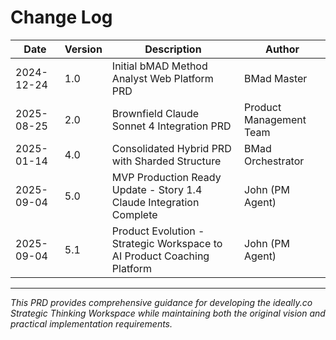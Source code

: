 # Change Log

| Date | Version | Description | Author |
|------|---------|-------------|--------|
| 2024-12-24 | 1.0 | Initial bMAD Method Analyst Web Platform PRD | BMad Master |
| 2025-08-25 | 2.0 | Brownfield Claude Sonnet 4 Integration PRD | Product Management Team |
| 2025-01-14 | 4.0 | Consolidated Hybrid PRD with Sharded Structure | BMad Orchestrator |
| 2025-09-04 | 5.0 | MVP Production Ready Update - Story 1.4 Claude Integration Complete | John (PM Agent) |
| 2025-09-04 | 5.1 | Product Evolution - Strategic Workspace to AI Product Coaching Platform | John (PM Agent) |

---

*This PRD provides comprehensive guidance for developing the ideally.co Strategic Thinking Workspace while maintaining both the original vision and practical implementation requirements.*